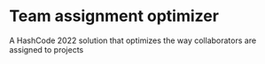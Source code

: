 # Team assignment optimizer
A HashCode 2022 solution that optimizes the way collaborators are assigned to projects
